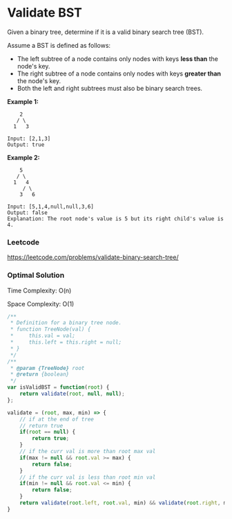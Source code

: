 # Validate BST

Given a binary tree, determine if it is a valid binary search tree (BST).

Assume a BST is defined as follows:

- The left subtree of a node contains only nodes with keys **less than** the node's key.
- The right subtree of a node contains only nodes with keys **greater than** the node's key.
- Both the left and right subtrees must also be binary search trees.

 

**Example 1:**

```
    2
   / \
  1   3

Input: [2,1,3]
Output: true
```

**Example 2:**

```
    5
   / \
  1   4
     / \
    3   6

Input: [5,1,4,null,null,3,6]
Output: false
Explanation: The root node's value is 5 but its right child's value is 4.
```



### Leetcode

https://leetcode.com/problems/validate-binary-search-tree/



### Optimal Solution

Time Complexity: O(n)

Space Complexity: O(1)

```js
/**
 * Definition for a binary tree node.
 * function TreeNode(val) {
 *     this.val = val;
 *     this.left = this.right = null;
 * }
 */
/**
 * @param {TreeNode} root
 * @return {boolean}
 */
var isValidBST = function(root) {
    return validate(root, null, null);
};

validate = (root, max, min) => {
    // if at the end of tree
    // return true
    if(root == null) {
        return true;
    }
    // if the curr val is more than root max val
    if(max != null && root.val >= max) {
        return false;
    }
    // if the curr val is less than root min val
    if(min != null && root.val <= min) {
        return false;
    }
    return validate(root.left, root.val, min) && validate(root.right, max, root.val);
}
```
